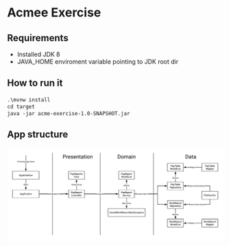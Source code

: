# Acmee Exercise 

## Requirements
* Installed JDK 8
* JAVA_HOME enviroment variable pointing to JDK root dir
## How to run it
```
.\mvnw install
cd target
java -jar acme-exercise-1.0-SNAPSHOT.jar
```
## App structure
![apparchitecture](https://github.com/hag8194/acme-exercise/blob/master/apparchitecture.png)
